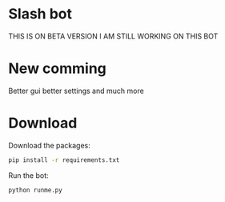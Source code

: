 # Slash bot

THIS IS ON BETA VERSION I AM STILL WORKING ON THIS BOT

# New comming

Better gui
better settings
and much more

# Download

Download the packages:
```bash
pip install -r requirements.txt
```

Run the bot:
```bash
python runme.py
```
